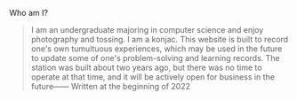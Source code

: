 Who am I?

>I am an undergraduate majoring in computer science and enjoy photography and tossing. I am a konjac. This website is built to record one's own tumultuous experiences, which may be used in the future to update some of one's problem-solving and learning records. The station was built about two years ago, but there was no time to operate at that time, and it will be actively open for business in the future—— Written at the beginning of 2022